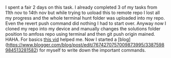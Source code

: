 I spent a fair 2 days on this task. I already completed 3 of my tasks from 11th nov to 14th nov but while trying to uoload this to remote repo I lost all my progress and the whole terminal hunt folder was uploaded into my repo. Even the revert push command did nothing I had to start over. Anyway now I cloned my repo into my device and manually changes the solutions folder position to amfoss repo using terminal and then git push origin mained. HAHA. For basics [this vid](https://www.youtube.com/watch?v=oh3N_MvU1LI) helped me. Now I started a [blog] (https://www.blogger.com/blog/post/edit/7674270757009873995/3387598984513281582) for  myself to write down the important commands.
